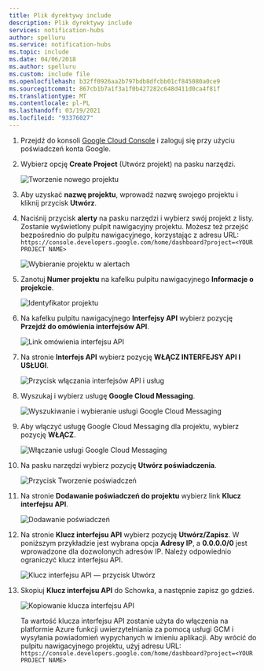 ```yaml
---
title: Plik dyrektywy include
description: Plik dyrektywy include
services: notification-hubs
author: spelluru
ms.service: notification-hubs
ms.topic: include
ms.date: 04/06/2018
ms.author: spelluru
ms.custom: include file
ms.openlocfilehash: b32ff0926aa2b797bdb8dfcbb01cf845080a0ce9
ms.sourcegitcommit: 867cb1b7a1f3a1f0b427282c648d411d0ca4f81f
ms.translationtype: MT
ms.contentlocale: pl-PL
ms.lasthandoff: 03/19/2021
ms.locfileid: "93376027"
---
```

1. Przejdź do konsoli [Google Cloud Console](https://console.developers.google.com/cloud-resource-manager) i zaloguj się przy użyciu poświadczeń konta Google. 
2. Wybierz opcję **Create Project** (Utwórz projekt) na pasku narzędzi. 
   
    ![Tworzenie nowego projektu](./media/mobile-services-enable-google-cloud-messaging/mobile-services-google-new-project.png)   
3. Aby uzyskać **nazwę projektu**, wprowadź nazwę swojego projektu i kliknij przycisk **Utwórz**.
4. Naciśnij przycisk **alerty** na pasku narzędzi i wybierz swój projekt z listy. Zostanie wyświetlony pulpit nawigacyjny projektu. Możesz też przejść bezpośrednio do pulpitu nawigacyjnego, korzystając z adresu URL: `https://console.developers.google.com/home/dashboard?project=<YOUR PROJECT NAME>`

    ![Wybieranie projektu w alertach](./media/mobile-services-enable-google-cloud-messaging/alert-new-project.png)
5. Zanotuj **Numer projektu** na kafelku pulpitu nawigacyjnego **Informacje o projekcie**. 

    ![Identyfikator projektu](./media/mobile-services-enable-google-cloud-messaging/project-number.png)
6. Na kafelku pulpitu nawigacyjnego **Interfejsy API** wybierz pozycję **Przejdź do omówienia interfejsów API**. 

    ![Link omówienia interfejsu API](./media/mobile-services-enable-google-cloud-messaging/go-to-api-overview.png)
7. Na stronie **Interfejs API** wybierz pozycję **WŁĄCZ INTERFEJSY API I USŁUGI**. 

    ![Przycisk włączania interfejsów API i usług](./media/mobile-services-enable-google-cloud-messaging/enable-api-services-button.png)
8. Wyszukaj i wybierz usługę **Google Cloud Messaging**. 

    ![Wyszukiwanie i wybieranie usługi Google Cloud Messaging](./media/mobile-services-enable-google-cloud-messaging/search-select-gcm.png)
9. Aby włączyć usługę Google Cloud Messaging dla projektu, wybierz pozycję **WŁĄCZ**.

    ![Włączanie usługi Google Cloud Messaging](./media/mobile-services-enable-google-cloud-messaging/enable-gcm-button.png)
10. Na pasku narzędzi wybierz pozycję **Utwórz poświadczenia**. 

    ![Przycisk Tworzenie poświadczeń](./media/mobile-services-enable-google-cloud-messaging/create-credentials-button.png)
11. Na stronie **Dodawanie poświadczeń do projektu** wybierz link **Klucz interfejsu API**. 

    ![Dodawanie poświadczeń](./media/mobile-services-enable-google-cloud-messaging/api-key-button.png)    
12. Na stronie **Klucz interfejsu API** wybierz pozycję **Utwórz/Zapisz**. W poniższym przykładzie jest wybrana opcja **Adresy IP**, a **0.0.0.0/0** jest wprowadzone dla dozwolonych adresów IP. Należy odpowiednio ograniczyć klucz interfejsu API. 

    ![Klucz interfejsu API — przycisk Utwórz](./media/mobile-services-enable-google-cloud-messaging/api-key-create-button.png)
13. Skopiuj **Klucz interfejsu API** do Schowka, a następnie zapisz go gdzieś. 

    ![Kopiowanie klucza interfejsu API](./media/mobile-services-enable-google-cloud-messaging/copy-api-key.png)
   
    Ta wartość klucza interfejsu API zostanie użyta do włączenia na platformie Azure funkcji uwierzytelniania za pomocą usługi GCM i wysyłania powiadomień wypychanych w imieniu aplikacji. Aby wrócić do pulpitu nawigacyjnego projektu, użyj adresu URL: `https://console.developers.google.com/home/dashboard?project=<YOUR PROJECT NAME>`

